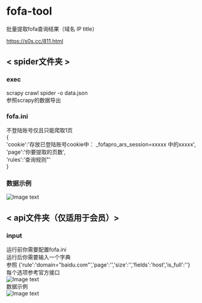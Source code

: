 # fofa-tool
批量提取fofa查询结果（域名 IP title）

https://s0s.cc/811.html

## < spider文件夹 ><br>
### exec<br>
scrapy crawl spider -o data.json<br>
参照scrapy的数据导出<br>
### fofa.ini <br>
不登陆账号仅且只能爬取1页<br>
{<br>
'cookie':'存放已登陆账号cookie中： _fofapro_ars_session=xxxxx  中的xxxxx',<br>
'page':'你要提取的页数',<br>
'rules':'查询规则"'<br>
}<br>
### 数据示例<br>
![Image text](https://github.com/k-fire/fofa-tool/blob/master/spider/img.png?raw=true)<br>

## < api文件夹（仅适用于会员）><br>
### input<br>
运行前你需要配置fofa.ini<br>
运行后你需要输入一个字典<br>
参照 {'rule':'domain="baidu.com"','page':'','size':'','fields':'host','is_full':''}<br>
每个选项参考官方接口<br>
![Image text](https://github.com/k-fire/fofa-tool/blob/master/api/api.bmp?raw=true)<br>
 数据示例<br>
![Image text](https://github.com/k-fire/fofa-tool/blob/master/api/img.bmp?raw=true)<br>

